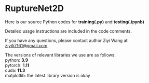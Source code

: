 # RuptureNet2D
Here is our source Python codes for <strong>training(.py)</strong> and <strong>testing(.ipynb)</strong>

Detailed usage instructions are included in the code comments.

If you have any questions, please contact author Ziyi Wang at ziyi57161@gmail.com.

The versions of relevant libraries we use are as follows:<br>
python: <strong>3.9</strong><br>
pytorch: <strong>1.11</strong><br>
cuda: <strong>11.3</strong><br>
matplotlib: the latest library version is okay
